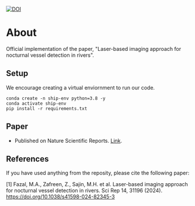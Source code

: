 [![DOI](https://img.shields.io/badge/DOI---s41598--024--82345--3--w-blue)](https://doi.org/10.1038/s41598-024-82345-3)

# About

Official implementation of the paper, "Laser-based imaging approach for nocturnal vessel detection in rivers".

## Setup

We encourage creating a virtual enviornment to run our code.

```
conda create -n ship-env python=3.8 -y
conda activate ship-env
pip install -r requirements.txt
```

## Paper

* Published on Nature Scientific Reports. [Link](https://www.nature.com/articles/s41598-024-82345-3).

## References

If you have used anything from the reposity, please cite the following paper:

[1] Fazal, M.A., Zafreen, Z., Sajin, M.H. et al. Laser-based imaging approach for nocturnal vessel detection in rivers. Sci Rep 14, 31196 (2024). https://doi.org/10.1038/s41598-024-82345-3

